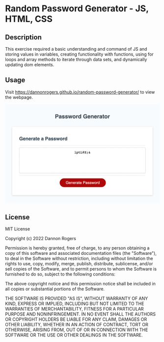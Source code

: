# Random Password Generator - JS, HTML, CSS

## Description
This exercise required a basic understanding and command of JS and storing values in variables, creating functionality with functions, using for loops and array methods to iterate through data sets, and dynamically updating dom elements. 

## Usage
Visit <a href=https://dannonrogers.github.io/random-password-generator/>https://dannonrogers.github.io/random-password-generator/</a> to view the webpage. 

![alt text](password-generator.png)

## License
MIT License

Copyright (c) 2022 Dannon Rogers

Permission is hereby granted, free of charge, to any person obtaining a copy
of this software and associated documentation files (the "Software"), to deal
in the Software without restriction, including without limitation the rights
to use, copy, modify, merge, publish, distribute, sublicense, and/or sell
copies of the Software, and to permit persons to whom the Software is
furnished to do so, subject to the following conditions:

The above copyright notice and this permission notice shall be included in all
copies or substantial portions of the Software.

THE SOFTWARE IS PROVIDED "AS IS", WITHOUT WARRANTY OF ANY KIND, EXPRESS OR
IMPLIED, INCLUDING BUT NOT LIMITED TO THE WARRANTIES OF MERCHANTABILITY,
FITNESS FOR A PARTICULAR PURPOSE AND NONINFRINGEMENT. IN NO EVENT SHALL THE
AUTHORS OR COPYRIGHT HOLDERS BE LIABLE FOR ANY CLAIM, DAMAGES OR OTHER
LIABILITY, WHETHER IN AN ACTION OF CONTRACT, TORT OR OTHERWISE, ARISING FROM,
OUT OF OR IN CONNECTION WITH THE SOFTWARE OR THE USE OR OTHER DEALINGS IN THE
SOFTWARE.